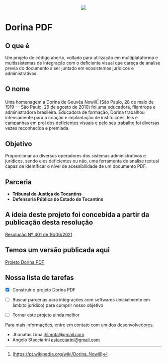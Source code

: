 <p align="center">
  <img src="https://dorinapdf.azurewebsites.net/img/dorinalogoNobg.png" />
</p>


# Dorina PDF


## O que é
Um projeto de código aberto, voltado para utilização em multiplataforma e multissistemas de integração com o deficiente visual que careça de analise previa do documento a ser juntado em ecosistemas jurídicos e administrativos.


## O nome
Uma homenagem a Dorina de Gouvêa Nowill[^1] (São Paulo, 28 de maio de 1919 — São Paulo, 29 de agosto de 2010) foi uma educadora, filantropa e administradora brasileira. Educadora de formação, Dorina trabalhou intensamente para a criação e implantação de instituições, leis e campanhas em prol dos deficientes visuais e pelo seu trabalho foi diversas vezes reconhecida e premiada.


## Objetivo
Proporcionar ao diversos operadores dos sistemas administrativos e jurídicos, sendo eles deficientes ou não, uma ferramenta de analise textual capaz de identificar o nível de acessibilidade de um documento PDF.


## Parceria
- **Tribunal de Justiça do Tocantins**
- **Defensoria Pública do Estado do Tocantins**


## A ideia deste projeto foi concebida a partir da publicação desta resolução
<a href="https://atos.cnj.jus.br/atos/detalhar/3987" target="_blank">Resolução Nº 401 de 16/06/2021</a>


## Temos um versão publicada aqui
[Projeto Dorina PDF](https://dorinapdf.azurewebsites.net/)


## Nossa lista de tarefas
- [x] Construir o projeto Dorina PDF
- [ ] Buscar parcerias para integrações com softwares (inicialmente em âmbito jurídico) para cumprir nosso objetivo
- [ ] Tornar este projeto ainda melhor


Para mais informações, entre em contato com um dos desenvolvedores.

- Jhonatas Lima <jhlmota@gmail.com>
- Angelo Stacciarini <astacciarini@gmail.com>





[^1]: (https://pt.wikipedia.org/wiki/Dorina_Nowill)


